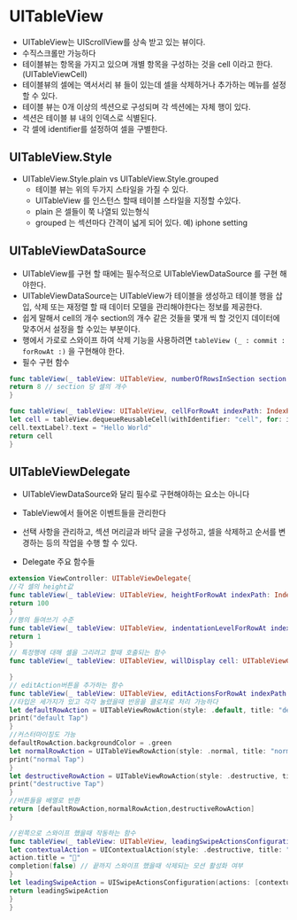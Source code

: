 #  UITableView

* UITableView는 UIScrollView를 상속 받고 있는 뷰이다.
* 수직스크롤만 가능하다
* 테이블뷰는 항목을 가지고 있으며 개별 항목을 구성하는 것을 cell 이라고 한다. (UITableViewCell)
* 테이블뷰의 셀에는 액서서리 뷰 들이 있는데 셀을 삭제하거나 추가하는 메뉴를 설정할 수 있다. 
* 테이블 뷰는  0개 이상의 섹션으로 구성되며 각 섹션에는 자체 행이 있다. 
* 섹션은 테이블 뷰 내의 인덱스로 식별된다.
* 각 셀에 identifier를 설정하여 셀을 구별한다. 

## UITableView.Style

* UITableView.Style.plain vs UITableView.Style.grouped
    * 테이블 뷰는 위의 두가지 스타일을 가질 수 있다. 
    * UITableView  를 인스턴스 할때 테이블 스타일을 지정할 수있다. 
    * plain 은 셀들이 쭉 나열되 있는형식 
    * grouped 는 섹션마다 간격이 넓게 되어 있다. 예) iphone setting

## UITableViewDataSource

* UITableView를 구현 할 때에는 필수적으로 UITableViewDataSource 를 구현 해야한다. 
* UITableViewDataSource는 UITableView가 테이블을 생성하고 테이블 행을 삽입, 삭제 또는 재정렬 할 때 데이터 모델을 관리해야한다는 정보를 제공한다. 
* 쉽게 말해서 cell의 개수 section의 개수 같은 것들을 몇개 씩 할 것인지 데이터에 맞추어서 설정을 할 수있는 부분이다.
* 행에서 가로로 스와이프 하여 삭제 기능을 사용하려면 ` tableView (_ : commit : forRowAt :) ` 을 구현해야 한다. 
* 필수 구현 함수 
```swift
func tableView(_ tableView: UITableView, numberOfRowsInSection section: Int) -> Int {
return 8 // section 당 셀의 개수
}

func tableView(_ tableView: UITableView, cellForRowAt indexPath: IndexPath) -> UITableViewCell {
let cell = tableView.dequeueReusableCell(withIdentifier: "cell", for: indexPath) // 스토리보드에서 등록해 두었다면 등록해둔 cell 의 identifier 등록하지 않았다면 코드로 따로 구현 
cell.textLabel?.text = "Hello World"
return cell
}
```


## UITableViewDelegate
 
 * UITableViewDataSource와 달리 필수로 구현해야하는 요소는 아니다 
 * TableView에서 들어온 이벤트들을 관리한다 
 * 선택 사항을 관리하고, 섹션 머리글과 바닥 글을 구성하고, 셀을 삭제하고 순서를 변경하는 등의 작업을 수행 할 수 있다.
 
 
 * Delegate 주요 함수들 
 ```swift
 extension ViewController: UITableViewDelegate{
 //각 셀의 height값
 func tableView(_ tableView: UITableView, heightForRowAt indexPath: IndexPath) -> CGFloat {
 return 100
 }
 //행의 들여쓰기 수준
 func tableView(_ tableView: UITableView, indentationLevelForRowAt indexPath: IndexPath) -> Int {
 return 1
 }
 // 특정행에 대해 셀을 그리려고 할때 호출되는 함수
 func tableView(_ tableView: UITableView, willDisplay cell: UITableViewCell, forRowAt indexPath: IndexPath) {
 
 }
 // editAction버튼을 추가하는 함수
 func tableView(_ tableView: UITableView, editActionsForRowAt indexPath: IndexPath) -> [UITableViewRowAction]? {
 //타입은 세가지가 있고 각각 눌렸을때 반응을 클로져로 처리 가능하다
 let defaultRowAction = UITableViewRowAction(style: .default, title: "default") { (self, indexPath) in
 print("default Tap")
 }
 //커스터마이징도 가능
 defaultRowAction.backgroundColor = .green
 let normalRowAction = UITableViewRowAction(style: .normal, title: "normal") { (self, indexPath) in
 print("normal Tap")
 }
 let destructiveRowAction = UITableViewRowAction(style: .destructive, title: "destructive") { (self, indexPath) in
 print("destructive Tap")
 }
 //버튼들을 배열로 반환
 return [defaultRowAction,normalRowAction,destructiveRowAction]
 }
 
 //왼쪽으로 스와이프 했을때 작동하는 함수 
 func tableView(_ tableView: UITableView, leadingSwipeActionsConfigurationForRowAt indexPath: IndexPath) -> UISwipeActionsConfiguration? {
 let contextualAction = UIContextualAction(style: .destructive, title: "sdf") { (action, view, completion) in
 action.title = "🌈"
 completion(false) // 끝까지 스와이프 했을때 삭제되는 모션 활성화 여부
 }
 let leadingSwipeAction = UISwipeActionsConfiguration(actions: [contextualAction])
 return leadingSwipeAction
 }
 }
```

